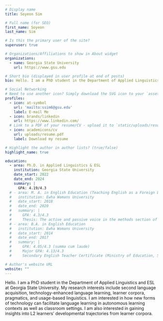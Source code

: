 ```yaml
---
# Display name
title: Soyeon Sim

# Full name (for SEO)
first_name: Soyeon
last_name: Sim

# Is this the primary user of the site?
superuser: true

# Organizations/Affiliations to show in About widget
organizations:
  - name: Georgia State University
    url: https://www.gsu.edu

# Short bio (displayed in user profile at end of posts)
bio: Hello. I am a PhD student in the Department of Applied Linguistics and ESL at Georgia State University. My research interests include second language acquisition, technology-enhanced language learning, learner corpora, pragmatics, and usage-based linguistics. I am interested in how new forms of technology can facilitate language learning in autonomous learning contexts as well as classroom settings. I am also interested in gaining insights into L2 learners’ developmental trajectories from learner corpora.

# Social Networking
# Need to use another icon? Simply download the SVG icon to your `assets/media/icons/` folder.
profiles:
  - icon: at-symbol
    url: 'mailto:ssim6@gsu.edu'
    label: E-mail Me
  - icon: brands/linkedin
    url: https://www.linkedin.com/
  # Link to a PDF of your resume/CV - upload it to `static/uploads/resume.pdf`
  - icon: academicons/cv
    url: uploads/resume.pdf
    label: Download my resume

# Highlight the author in author lists? (true/false)
highlight_name: true

education:
  - area: Ph.D. in Applied Linguistics & ESL
    institution: Georgia State University
    date_start: 2022
    date_end: 2024
    summary: |
      GPA: 4.19/4.3
  # - area: M. A. in English Education (Teaching English as a Foreign Language)
  #   institution: Ewha Womans University
  #   date_start: 2018
  #   date_end: 2020
  #   summary: |
  #     GPA: 4.3/4.3
  #     Thesis: The active and passive voice in the methods section of applied linguistics research articles
  # - area: B.A. in English Education
  #   institution: Ewha Womans University
  #   date_start: 2014
  #   date_end: 2017
  #   summary: |
  #     GPA: 4.05/4.3 (summa cum laude)
  #     Major GPA: 4.13/4.3
  #     Secondary English Teacher Certificate (Ministry of Education, South Korea)

# Author's website URL
website: ""
---
```


Hello. I am a PhD student in the Department of Applied Linguistics and ESL at Georgia State University. My research interests include second language acquisition, technology-enhanced language learning, learner corpora, pragmatics, and usage-based linguistics. I am interested in how new forms of technology can facilitate language learning in autonomous learning contexts as well as classroom settings. I am also interested in gaining insights into L2 learners’ developmental trajectories from learner corpora.
